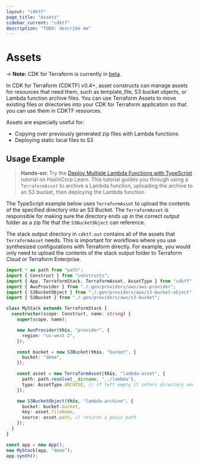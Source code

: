 ```yaml
---
layout: "cdktf"
page_title: "Assets"
sidebar_current: "cdktf"
description: "TODO: describe me"
---
```


# Assets

-> **Note:** CDK for Terraform is currently in [beta](/docs/cdktf/index.html#project-maturity-and-production-readiness).

In CDK for Terraform (CDKTF) v0.4+, asset constructs can manage assets for resources that need them, such as template_file, S3 bucket objects, or Lambda function archive files. You can use Terraform Assets to move existing files or directories into your CDK for Terraform application so that you can use them in CDKTF resources.

Assets are especially useful for:

- Copying over previously generated zip files with Lambda functions
- Deploying static local files to S3

## Usage Example

> **Hands-on:** Try the [Deploy Multiple Lambda Functions with TypeScript](https://learn.hashicorp.com/tutorials/terraform/cdktf-assets-stacks-lambda?in=terraform/cdktf) tutorial on HashiCorp Learn. This tutorial guides you through using a `TerraformAsset` to archive a Lambda function, uploading the archive to an S3 bucket, then deploying the Lambda function.

The TypeScript example below uses `TerraformAsset` to upload the contents of the specified directory into an S3 Bucket. The `TerraformAsset` is responsible for making sure the directory ends up in the correct output folder as a zip file that the `S3BucketObject` can reference.

The stack output directory in `cdktf.out` contains all of the assets that `TerraformAsset` needs. This is important for workflows where you use synthesized configurations with Terraform directly. For example, you would only need to upload the contents of the stack output folder to Terraform Cloud or Terraform Enterprise.

```typescript
import * as path from "path";
import { Construct } from "constructs";
import { App, TerraformStack, TerraformAsset, AssetType } from "cdktf";
import { AwsProvider } from "./.gen/providers/aws/aws-provider";
import { S3BucketObject } from "./.gen/providers/aws/s3-bucket-object";
import { S3Bucket } from "./.gen/providers/aws/s3-bucket";

class MyStack extends TerraformStack {
  constructor(scope: Construct, name: string) {
    super(scope, name);

    new AwsProvider(this, "provider", {
      region: "us-west-2",
    });

    const bucket = new S3Bucket(this, "bucket", {
      bucket: "demo",
    });

    const asset = new TerraformAsset(this, "lambda-asset", {
      path: path.resolve(__dirname, "../lambda"),
      type: AssetType.ARCHIVE, // if left empty it infers directory and file
    });

    new S3BucketObject(this, "lambda-archive", {
      bucket: bucket.bucket,
      key: asset.fileName,
      source: asset.path, // returns a posix path
    });
  }
}

const app = new App();
new MyStack(app, "demo");
app.synth();
```
